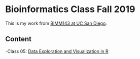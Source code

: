 # Bioinformatics Class Fall 2019

This is my work from [BIMM143 at UC San Diego](https://bioboot.github.io/bimm143_F19/).

## Content
-Class 05: [Data Exploration and Visualization in R](https://github.com/chl635/bimm143/blob/master/Class5/Class5.md)
